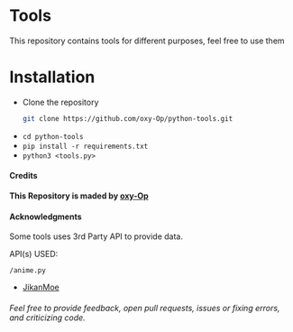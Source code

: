 # Tools
This repository contains tools for different purposes, feel free to use them

# Installation
- Clone the repository
    ```bash 
    git clone https://github.com/oxy-Op/python-tools.git
    ```
- ```cd python-tools```
- ```pip install -r requirements.txt```
- ```python3 <tools.py>```

#### Credits
**This Repository is maded by [oxy-Op](https://github.com/oxy-Op)**

#### Acknowledgments
 Some tools uses 3rd Party API to provide data.

 API(s) USED:

```/anime.py```
  - [JikanMoe](https://api.jikan.moe/)


###### Feel free to provide feedback, open pull requests, issues or fixing errors, and criticizing code.
